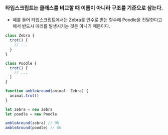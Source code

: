 ### 타입스크립트는 클래스를 비교할 때 이름이 아니라 구조를 기준으로 삼는다.

- 예를 들어 타입스크립트에서는 Zebra를 인수로 받는 함수에 Poodle을 전달한다고 해서 반드시 에러를 발생시키는 것은 아니기 때문이다.

```javascript
class Zebra {
  trot() {
    // ...
  }
}

class Poodle {
  trot() {
    // ...
  }
}

function ambleAround(animal: Zebra) {
  animal.trot()
}

let zebra = new Zebra
let poodle = new Poodle

ambleAround(zebra) // OK
ambleAround(poodle) // OK
```
